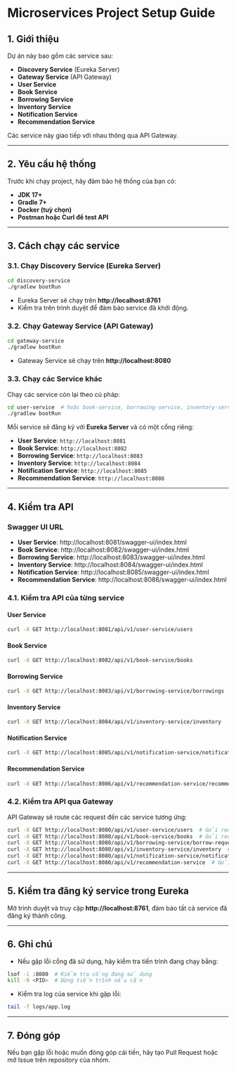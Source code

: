 # Microservices Project Setup Guide

## 1. Giới thiệu
Dự án này bao gồm các service sau:
- **Discovery Service** (Eureka Server)
- **Gateway Service** (API Gateway)
- **User Service**
- **Book Service**
- **Borrowing Service**
- **Inventory Service**
- **Notification Service**
- **Recommendation Service**

Các service này giao tiếp với nhau thông qua API Gateway.

---
## 2. Yêu cầu hệ thống
Trước khi chạy project, hãy đảm bảo hệ thống của bạn có:
- **JDK 17+**
- **Gradle 7+**
- **Docker (tuỳ chọn)**
- **Postman hoặc Curl để test API**

---
## 3. Cách chạy các service

### 3.1. Chạy Discovery Service (Eureka Server)
```bash
cd discovery-service
./gradlew bootRun
```
- Eureka Server sẽ chạy trên **http://localhost:8761**
- Kiểm tra trên trình duyệt để đảm bảo service đã khởi động.

### 3.2. Chạy Gateway Service (API Gateway)
```bash
cd gateway-service
./gradlew bootRun
```
- Gateway Service sẽ chạy trên **http://localhost:8080**

### 3.3. Chạy các Service khác
Chạy các service còn lại theo cú pháp:
```bash
cd user-service  # hoặc book-service, borrowing-service, inventory-service, notification-service
./gradlew bootRun
```
Mỗi service sẽ đăng ký với **Eureka Server** và có một cổng riêng:
- **User Service**: `http://localhost:8081`
- **Book Service**: `http://localhost:8082`
- **Borrowing Service**: `http://localhost:8083`
- **Inventory Service**: `http://localhost:8084`
- **Notification Service**: `http://localhost:8085`
- **Recommendation Service**: `http://localhost:8086`
---
## 4. Kiểm tra API

### Swagger UI URL
- **User Service**:  http://localhost:8081/swagger-ui/index.html
- **Book Service**: http://localhost:8082/swagger-ui/index.html
- **Borrowing Service**: http://localhost:8083/swagger-ui/index.html
- **Inventory Service**: http://localhost:8084/swagger-ui/index.html
- **Notification Service**: http://localhost:8085/swagger-ui/index.html
- **Recommendation Service**: http://localhost:8086/swagger-ui/index.html

### 4.1. Kiểm tra API của từng service
#### User Service
```bash
curl -X GET http://localhost:8081/api/v1/user-service/users
```
#### Book Service
```bash
curl -X GET http://localhost:8082/api/v1/book-service/books
```
#### Borrowing Service
```bash
curl -X GET http://localhost:8083/api/v1/borrowing-service/borrowings
```
#### Inventory Service
```bash
curl -X GET http://localhost:8084/api/v1/inventory-service/inventory
```
#### Notification Service
```bash
curl -X GET http://localhost:8085/api/v1/notification-service/notifications
```

#### Recommendation Service
```bash
curl -X GET http://localhost:8086/api/v1/recommendation-service/recommendations
```

### 4.2. Kiểm tra API qua Gateway
API Gateway sẽ route các request đến các service tương ứng:
```bash
curl -X GET http://localhost:8080/api/v1/user-service/users  # Gửi request đến User Service qua Gateway
curl -X GET http://localhost:8080/api/v1/book-service/books  # Gửi request đến Book Service qua Gateway
curl -X GET http://localhost:8080/api/v1/borrowing-service/borrow-requests  # Gửi request đến Borrowing Service qua Gateway
curl -X GET http://localhost:8080/api/v1/inventory-service/inventory  # Gửi request đến Inventory Service qua Gateway
curl -X GET http://localhost:8080/api/v1/notification-service/notifications  # Gửi request đến Notification Service qua Gateway
curl -X GET http://localhost:8080/api/v1/recommendation-service  # Gửi request đến Notification Service qua Gateway

```
---
## 5. Kiểm tra đăng ký service trong Eureka
Mở trình duyệt và truy cập **http://localhost:8761**, đảm bảo tất cả service đã đăng ký thành công.

---
## 6. Ghi chú
- Nếu gặp lỗi cổng đã sử dụng, hãy kiểm tra tiến trình đang chạy bằng:
```bash
lsof -i :8080  # Kiểm tra cổng đang sử dụng
kill -9 <PID>  # Dừng tiến trình nếu cần
```
- Kiểm tra log của service khi gặp lỗi:
```bash
tail -f logs/app.log
```

---
## 7. Đóng góp
Nếu bạn gặp lỗi hoặc muốn đóng góp cải tiến, hãy tạo Pull Request hoặc mở Issue trên repository của nhóm.

